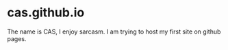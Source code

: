 # cas.github.io
The name is CAS, I enjoy sarcasm.
I am trying to host my first site on github pages.
